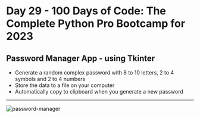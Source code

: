 # Day 29 - 100 Days of Code: The Complete Python Pro Bootcamp for 2023

## Password Manager App - using Tkinter
- Generate a random complex password with 8 to 10 letters, 2 to 4 symbols and 2 to 4 numbers
- Store the data to a file on your computer
- Automatically copy to clipboard when you generate a new password
---
![password-manager](https://github.com/CristinaAlina/password-manager/assets/148490551/0b9a0853-703c-47cb-8259-6d81db57ce65)
